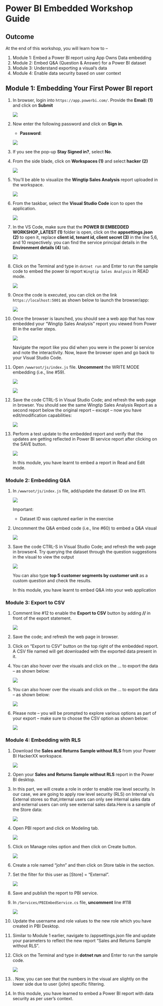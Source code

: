 # Power BI Embedded Workshop Guide

## Outcome

At the end of this workshop, you will learn how to –
1. Module 1: Embed a Power BI report using App Owns Data embedding
1. Module 2: Embed Q&A (Question & Answer) for a Power BI dataset
1. Module 3: Understand exporting a visual’s data 
1. Module 4: Enable data security based on user context

## Module 1: Embedding Your First Power BI report

1. In browser, login into `https://app.powerbi.com/`. Provide the **Email: <inject key="AzureAdUserEmail"></inject>** **(1)**  and click on **Submit**  
   
   ![](media/pbi39.jpg)
          
1. Now enter the following password and click on **Sign in**.
   
   * **Password**: <inject key="AzureAdUserPassword"></inject>
   
   ![](media/pbi33.jpg)

1. If you see the pop-up **Stay Signed in?**, select **No**.

1. From the side blade, click on **Workspaces (1)** and select **hacker<inject key="DeploymentID" enableCopy="false" />** **(2)**

   ![](media/pbi40.jpg)

1. You'll be able to visualize the **Wingtip Sales Analysis** report uploaded in the workspace.

   ![](media/pbi41.jpg)

1. From the taskbar, select the **Visual Studio Code** icon to open the application.

   ![](media/pbi43.jpg)  

1. In the VS Code, make sure that the **POWER BI EMBEDDED WORKSHOP_LATEST (1)** folder is open, click on the **appsettings.json (2)** to open it, replace **client id, tenant id, client secret (3)** in the line 5,6, and 10 respectively. you can find the service principal details in the **Environment details (4)** tab. 

   ![](media/pbi42.jpg)

1. Click on the Terminal and type in `dotnet run` and Enter to run the sample code to embed the power bi report `Wingtip Sales Analysis` in READ mode.

   ![](media/pbi44.jpg)

1. Once the code is executed, you can click on the link `https://localhost:5001` as shown below to 
launch the browser/app:   

   ![](media/pbi6.jpg)

1. Once the browser is launched, you should see a web app that has now embedded your “Wingtip 
Sales Analysis” report you viewed from Power BI in the earlier steps.

   ![](media/pbi7.jpg)

   Navigate the report like you did when you were in the power bi service and note the interactivity. Now, 
leave the browser open and go back to your Visual Studio Code.

1. Open `/wwwroot/js/index.js` file. **Uncomment** the WRITE MODE embedding (i.e., line #59).

   ![](media/pbi8.jpg)

   ![](media/pbi9.jpg)   

1. Save the code CTRL-S in Visual Studio Code; and refresh the web page in browser. You should 
see the same Wingtip Sales Analysis Report as a second report below the original report –
except – now you have edit/modification capabilities:

   ![](media/pbi10.jpg)

1. Perform a test update to the embedded report and verify that the updates are getting reflected 
in Power BI service report after clicking on the SAVE button. 

   ![](media/pbi11.jpg)

   In this module, you have learnt to embed a report in Read and Edit mode.

### Module 2: Embedding Q&A

1. In `/wwwroot/js/index.js` file, add/update the dataset ID on line #11.

   ![](media/pbi12.jpg)

   Important:

   - Dataset ID was captured earlier in the exercise

1. Uncomment the Q&A embed code (i.e., line #60) to embed a Q&A visual

   ![](media/pbi13.jpg)   

1. Save the code CTRL-S in Visual Studio Code; and refresh the web page in browser4. Try querying the 
dataset through the question suggestions in the visual to view the output  

   ![](media/pbi14.jpg)

   You can also type **top 5 customer segments by customer unit** as a custom question and check the results.

   In this module, you have learnt to embed Q&A into your web application   

### Module 3: Export to CSV

1. Comment line #12 to enable the **Export to CSV** button by adding **//** in front of the export statement.

   ![](media/pbi15.jpg)

1. Save the code; and refresh the web page in browser.

1. Click on “Export to CSV” button on the top right of the embedded report. A CSV file named will get downloaded with the exported data present in it.

1. You can also hover over the visuals and click on the … to export the data – as shown below:

   ![](media/pbi16.jpg)

1. You can also hover over the visuals and click on the … to export the data – as shown below:

   ![](media/pbi17.jpg)   

1. Please note – you will be prompted to explore various options as part of your export – make sure to choose the CSV option as shown below:   

   ![](media/pbi18.jpg)

### Module 4: Embedding with RLS

1. Download the **Sales and Returns Sample without RLS** from your Power BI HackerXX workspace.

   ![](media/pbi19.jpg)

1. Open your **Sales and Returns Sample without RLS** report in the Power BI desktop.   

1. In this part, we will create a role in order to enable row level security. In our case, we are going to apply row level security (RLS) on Internal v/s External stores so that,internal users can only see internal sales data and external users can only see external sales data.Here is a sample of the Store data:

   ![](media/pbi20.jpg)

1. Open PBI report and click on Modeling tab.

   ![](media/pbi21.jpg)

1. Click on Manage roles option and then click on Create button.

   ![](media/pbi23.jpg)

1. Create a role named “john” and then click on Store table in the section.
   
1. Set the filter for this user as [Store] = “External”.

   ![](media/pbi24.jpg)   

1. Save and publish the report to PBI service.

1. In `/Services/PBIEmbedService.cs` file, **uncomment** line #118

   ![](media/pbi25.jpg)  

1. Update the username and role values to the new role which you have created in PBI Desktop.

1. Similar to Module 1 earlier, navigate to /appsettings.json file and update your parameters to reflect the new report “Sales and Returns Sample without RLS”.

1. Click on the Terminal and type in **dotnet run** and Enter to run the sample code.

   ![](media/pbi26.jpg) 

1. . Now, you can see that the numbers in the visual are slightly on the lower side due to user (john) 
specific filtering.

1. In this module, you have learned to embed a Power BI report with data security as per user’s context.
  